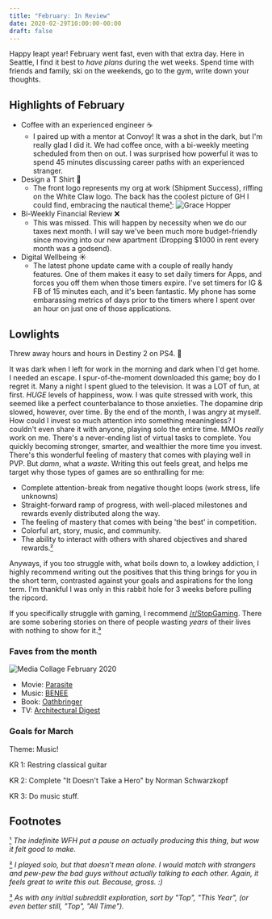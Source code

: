 ```yaml
---
title: "February: In Review"
date: 2020-02-29T10:00:00-00:00
draft: false
---
```

Happy leapt year! February went fast, even with that extra day. Here in Seattle, I find it best to *have plans* during the wet weeks. Spend time with friends and family, ski on the weekends, go to the gym, write down your thoughts.

## Highlights of February

<!--  -->

- Coffee with an experienced engineer ☕️
  - I paired up with a mentor at Convoy! It was a shot in the dark, but I'm really glad I did it. We had coffee once, with a bi-weekly meeting scheduled from then on out. I was surprised how powerful it was to spend 45 minutes discussing career paths with an experienced stranger.
- Design a T Shirt 🌊
  - The front logo represents my org at work (Shipment Success), riffing on the White Claw logo. The back has the coolest picture of GH I could find, embracing the nautical theme[¹](#1):
  ![Grace Hopper](/images/2020-february/grace-hopper.png)
- Bi-Weekly Financial Review ❌
  - This was missed. This will happen by necessity when we do our taxes next month. I will say we've been much more budget-friendly since moving into our new apartment (Dropping $1000 in rent every month was a godsend).
- Digital Wellbeing ☀️
  - The latest phone update came with a couple of really handy features. One of them makes it easy to set daily timers for Apps, and forces you off them when those timers expire. I've set timers for IG & FB of 15 minutes each, and it's been fantastic. My phone has some embarassing metrics of days prior to the timers where I spent over an hour on just one of those applications.

## Lowlights

Threw away hours and hours in Destiny 2 on PS4. 🤮

It was dark when I left for work in the morning and dark when I'd get home. I needed an escape. I spur-of-the-moment downloaded this game; boy do I regret it. Many a night I spent glued to the television. It was a LOT of fun, at first. _HUGE_ levels of happiness, wow. I was quite stressed with work, this seemed like a perfect counterbalance to those anxieties. The dopamine drip slowed, however, over time. By the end of the month, I was angry at myself. How could I invest so much attention into something meaningless? I couldn't even share it with anyone, playing solo the entire time. MMOs _really_ work on me. There's a never-ending list of virtual tasks to complete. You quickly becoming stronger, smarter, and wealthier the more time you invest. There's this wonderful feeling of mastery that comes with playing well in PVP. But _damn_, what a _waste_. Writing this out feels great, and helps me target why those types of games are so enthralling for me:

- Complete attention-break from negative thought loops (work stress, life unknowns)
- Straight-forward ramp of progress, with well-placed milestones and rewards evenly distributed along the way.
- The feeling of mastery that comes with being 'the best' in competition.
- Colorful art, story, music, and community.
- The ability to interact with others with shared objectives and shared rewards.[²](#2)

Anyways, if you too struggle with, what boils down to, a lowkey addiction, I highly recommend writing out the positives that this thing brings for you in the short term, contrasted against your goals and aspirations for the long term. I'm thankful I was only in this rabbit hole for 3 weeks before pulling the ripcord.

If you specifically struggle with gaming, I recommend [/r/StopGaming](https://www.reddit.com/r/StopGaming/). There are some sobering stories on there of people wasting _years_ of their lives with nothing to show for it.[³](#3)

### Faves from the month

![Media Collage February 2020](/images/2020-february/media_collage.png)

- Movie: [Parasite](https://www.youtube.com/watch?v=ma1rD2OP85c)
- Music: [BENEE](https://www.youtube.com/watch?v=fkAWyeoiYEk)
- Book: [Oathbringer](https://www.amazon.com/dp/B01NAWAH85/ref=dp-kindle-redirect?_encoding=UTF8&btkr=1)
- TV: [Architectural Digest](https://www.youtube.com/watch?v=D-qQneOnJl0)

### Goals for March

Theme: Music!

KR 1: Restring classical guitar

KR 2: Complete "It Doesn't Take a Hero" by Norman Schwarzkopf

KR 3: Do music stuff.

## Footnotes

[¹](#1) _The indefinite WFH put a pause on actually producing this thing, but wow it felt good to make._

[²](#2) _I played solo, but that doesn't mean alone. I would match with strangers and pew-pew the bad guys without actually talking to each other. Again, it feels great to write this out. Because, gross. :)_

[³](#3) _As with any initial subreddit exploration, sort by "Top", "This Year", (or even better still, "Top", "All Time")._
